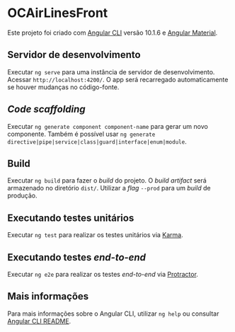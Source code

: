 # OCAirLinesFront

Este projeto foi criado com [Angular CLI](https://github.com/angular/angular-cli) versão 10.1.6 e [Angular Material](https://material.angular.io/).

## Servidor de desenvolvimento

Executar `ng serve` para uma instância de servidor de desenvolvimento. Acessar `http://localhost:4200/`. O app será recarregado automaticamente se houver mudanças no código-fonte.

## *Code scaffolding*

Executar `ng generate component component-name` para gerar um novo componente. Também é possível usar `ng generate directive|pipe|service|class|guard|interface|enum|module`.

## Build

Executar `ng build` para fazer o _build_ do projeto. O _build artifact_ será armazenado no diretório `dist/`. Utilizar a _flag_ `--prod` para um _build_ de produção.

## Executando testes unitários

Executar `ng test` para realizar os testes unitários via [Karma](https://karma-runner.github.io).

## Executando testes _end-to-end_

Executar `ng e2e` para realizar os testes _end-to-end_ via [Protractor](http://www.protractortest.org/).

## Mais informações

Para mais informações sobre o Angular CLI, utilizar `ng help` ou consultar [Angular CLI README](https://github.com/angular/angular-cli/blob/master/README.md).
